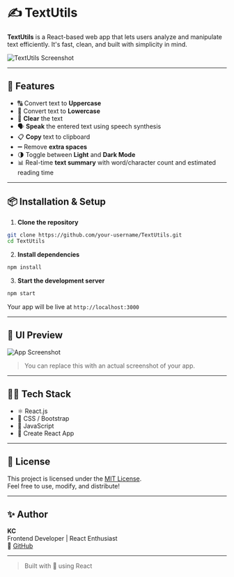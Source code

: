 
# ✍️ TextUtils

**TextUtils** is a React-based web app that lets users analyze and manipulate text efficiently. It's fast, clean, and built with simplicity in mind.

![TextUtils Screenshot](screenshot.png)

---

## 🚀 Features

- 🔠 Convert text to **Uppercase**
- 🔡 Convert text to **Lowercase**
- 🧹 **Clear** the text
- 🗣️ **Speak** the entered text using speech synthesis
- 📋 **Copy** text to clipboard
- ➖ Remove **extra spaces**
- 🌗 Toggle between **Light** and **Dark Mode**
- 📊 Real-time **text summary** with word/character count and estimated reading time

---

## 📦 Installation & Setup

1. **Clone the repository**
```bash
git clone https://github.com/your-username/TextUtils.git
cd TextUtils
```

2. **Install dependencies**
```bash
npm install
```

3. **Start the development server**
```bash
npm start
```
Your app will be live at `http://localhost:3000`

---

## 📸 UI Preview

![App Screenshot](screenshot.png)  
> You can replace this with an actual screenshot of your app.

---

## 🧑‍💻 Tech Stack

- ⚛️ React.js
- 🎨 CSS / Bootstrap
- 📜 JavaScript
- 📁 Create React App

---

## 📃 License

This project is licensed under the [MIT License](LICENSE).  
Feel free to use, modify, and distribute!

---

## ✨ Author

**KC**  
Frontend Developer | React Enthusiast  
🔗 [GitHub](https://github.com/your-username)

---

> Built with 💙 using React

